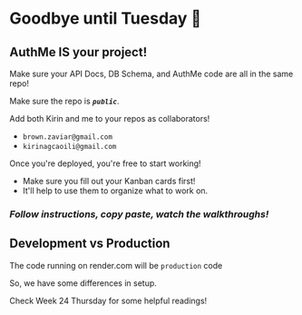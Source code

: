 # Goodbye until Tuesday 🥲

## AuthMe IS your project!

Make sure your API Docs, DB Schema, and AuthMe code are all in the same repo!

Make sure the repo is **_`public`_**.

Add both Kirin and me to your repos as collaborators!

- `brown.zaviar@gmail.com`
- `kirinagcaoili@gmail.com`

Once you're deployed, you're free to start working!

- Make sure you fill out your Kanban cards first!
- It'll help to use them to organize what to work on.

### **_Follow instructions, copy paste, watch the walkthroughs!_**

## Development vs Production

The code running on render.com will be `production` code

So, we have some differences in setup.

Check Week 24 Thursday for some helpful readings!
